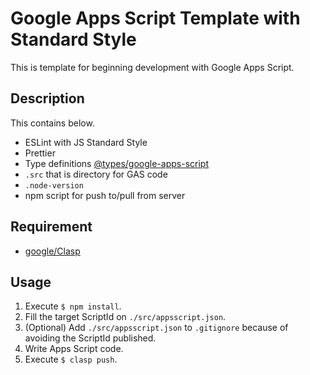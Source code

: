 Google Apps Script Template with Standard Style
====
This is template for beginning development with Google Apps Script.

## Description
This contains below.
- ESLint with JS Standard Style
- Prettier
- Type definitions [@types/google-apps-script](https://www.npmjs.com/package/@types/google-apps-script)
- `.src` that is directory for GAS code
- `.node-version`
- npm script for push to/pull from server

## Requirement
- [google/Clasp](https://github.com/google/clasp)

## Usage
1. Execute `$ npm install`.
2. Fill the target ScriptId on `./src/appsscript.json`.
3. (Optional) Add `./src/appsscript.json` to `.gitignore` because of avoiding the ScriptId published. 
4. Write Apps Script code.
5. Execute `$ clasp push`.
